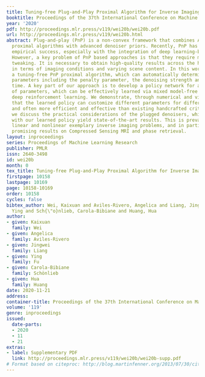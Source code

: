 ```yaml
---
title: Tuning-free Plug-and-Play Proximal Algorithm for Inverse Imaging Problems
booktitle: Proceedings of the 37th International Conference on Machine Learning
year: '2020'
pdf: http://proceedings.mlr.press/v119/wei20b/wei20b.pdf
url: http://proceedings.mlr.press/v119/wei20b.html
abstract: Plug-and-play (PnP) is a non-convex framework that combines ADMM or other
  proximal algorithms with advanced denoiser priors. Recently, PnP has achieved great
  empirical success, especially with the integration of deep learning-based denoisers.
  However, a key problem of PnP based approaches is that they require manual parameter
  tweaking. It is necessary to obtain high-quality results across the high discrepancy
  in terms of imaging conditions and varying scene content. In this work, we present
  a tuning-free PnP proximal algorithm, which can automatically determine the internal
  parameters including the penalty parameter, the denoising strength and the terminal
  time. A key part of our approach is to develop a policy network for automatic search
  of parameters, which can be effectively learned via mixed model-free and model-based
  deep reinforcement learning. We demonstrate, through numerical and visual experiments,
  that the learned policy can customize different parameters for different states,
  and often more efficient and effective than existing handcrafted criteria. Moreover,
  we discuss the practical considerations of the plugged denoisers, which together
  with our learned policy yield state-of-the-art results. This is prevalent on both
  linear and nonlinear exemplary inverse imaging problems, and in particular, we show
  promising results on Compressed Sensing MRI and phase retrieval.
layout: inproceedings
series: Proceedings of Machine Learning Research
publisher: PMLR
issn: 2640-3498
id: wei20b
month: 0
tex_title: Tuning-free Plug-and-Play Proximal Algorithm for Inverse Imaging Problems
firstpage: 10158
lastpage: 10169
page: 10158-10169
order: 10158
cycles: false
bibtex_author: Wei, Kaixuan and Aviles-Rivero, Angelica and Liang, Jingwei and Fu,
  Ying and Sch{\"o}nlieb, Carola-Bibiane and Huang, Hua
author:
- given: Kaixuan
  family: Wei
- given: Angelica
  family: Aviles-Rivero
- given: Jingwei
  family: Liang
- given: Ying
  family: Fu
- given: Carola-Bibiane
  family: Schönlieb
- given: Hua
  family: Huang
date: 2020-11-21
address: 
container-title: Proceedings of the 37th International Conference on Machine Learning
volume: '119'
genre: inproceedings
issued:
  date-parts:
  - 2020
  - 11
  - 21
extras:
- label: Supplementary PDF
  link: http://proceedings.mlr.press/v119/wei20b/wei20b-supp.pdf
# Format based on citeproc: http://blog.martinfenner.org/2013/07/30/citeproc-yaml-for-bibliographies/
---
```

